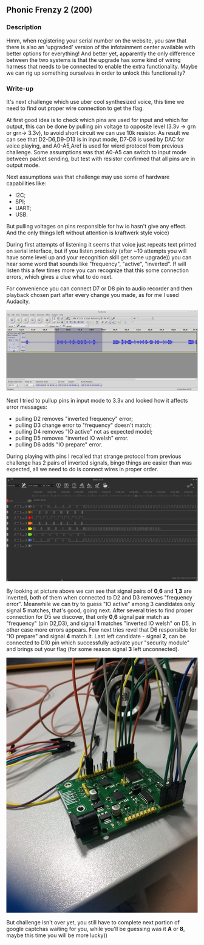 ## Phonic Frenzy 2 (200)

### Description

Hmm, when registering your serial number on the website, you saw that there is also an 'upgraded' version of the infotainment center available with better options for everything! And better yet, apparently the only difference between the two systems is that the upgrade has some kind of wiring harness that needs to be connected to enable the extra functionality. Maybe we can rig up something ourselves in order to unlock this functionality?

### Write-up

It's next challenge which use uber cool synthesized voice, this time we need to find out proper wire connection to get the flag.

At first good idea is to check which pins are used for input and which for output, this can be done by pulling pin voltage to opposite level (3.3v -> grn or grn-> 3.3v), to avoid short circuit we can use 10k resistor. As result we can see that D2-D6,D9-D13 is in input mode, D7-D8 is used by DAC for voice playing, and A0-A5,Aref is used for wierd protocol from previous challenge. Some assumptions was that A0-A5 can switch to input mode between packet sending, but test with resistor confirmed that all pins are in output mode.

Next assumptions was that challenge may use some of hardware capabilities like:
- I2C;
- SPI;
- UART;
- USB.

But pulling voltages on pins responsible for hw io hasn't give any effect. And the only things left without attention is kraftwerk style voice) 

During first attempts of listening it seems that voice just repeats text printed on serial interface, but if you listen precisely  (after ~10 attempts you will have some level up and your recognition skill get some upgrade)) you can hear some word that sounds like "frequency", "active", "inverted". If will listen this a few times more you can recognize that this some connection errors, which gives a clue what to do next.

For convenience you can connect D7 or D8 pin to audio recorder and then playback chosen part after every change you made, as for me I used Audacity.

![Audacity](images/phonic2_1.png)

Next I tried to pullup pins in input mode to 3.3v and looked  how it affects error messages:

- pulling D2 removes "inverted frequency" error;
- pulling D3 change error to "frequency" doesn't match;
- pulling D4 removes "IO active" not as expected model;
- pulling D5 removes "inverted IO  welsh" error.
- pulling D6 adds "IO prepare" error.


During playing with pins I recalled that strange protocol from previous challenge has 2 pairs of inverted signals, bingo things are easier than was expected, all we need to do is connect wires in proper order.

![phonic](images/phonic1.jpg)

By looking at picture above we can see that signal pairs of **0**,**6** and **1**,**3** are inverted, both of them when connected to D2 and D3 removes "frequency error". Meanwhile we can try to guess "IO active" among 3 candidates only signal **5** matches, that's good, going next. After several tries to find proper connection for D5 we discover, that only **0**,**6** signal pair match as "frequency" (pin D2,D3), and signal **1** matches "inverted IO welsh" on D5, in other case more errors appears. Few next tries revel that D6 responsible for "IO prepare" and signal **4** match it. Last left candidate - signal **2**, can be connected to D10 pin which successfully activate your "security module" and brings out your flag (for some reason signal **3** left unconnected).

![phonic2](images/phonic2_2.jpg)

But challenge isn't over yet, you still have to complete next portion of google captchas waiting for you, while you'll be guessing was it **A** or **8**, maybe this time you will be more lucky))
